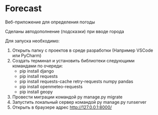 # Forecast
Веб-приложение для определения погоды

Сделаны автодополнение (подсказки) при вводе города

Для запуска необходимо:
  1. Открыть папку с проектов в среде разработки (Например VSCode или PyCharm)
  2. Создать терминал и установить библиотеки следующими командами по очереди:
      - pip install django
      - pip install requests
      - pip install requests-cache retry-requests numpy pandas
      - pip install openmeteo-requests
      - pip install geopy
  3. Провести миграции командой py manage.py migrate
  4. Запустить локальный сервер командой py manage.py runserver
  5. Открыть в браузере адрес http://127.0.0.1:8000/
